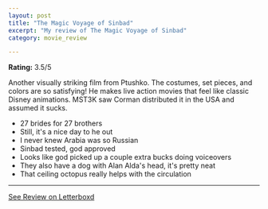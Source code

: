 ```yaml
---
layout: post
title: "The Magic Voyage of Sinbad"
excerpt: "My review of The Magic Voyage of Sinbad"
category: movie_review

---
```


**Rating:** 3.5/5

Another visually striking film from Ptushko. The costumes, set pieces, and colors are so satisfying! He makes live action movies that feel like classic Disney animations. MST3K saw Corman distributed it in the USA and assumed it sucks.

* 27 brides for 27 brothers
* Still, it's a nice day to he out
* I never knew Arabia was so Russian
* Sinbad tested, god approved
* Looks like god picked up a couple extra bucks doing voiceovers
* They also have a dog with Alan Alda's head, it's pretty neat
* That ceiling octopus really helps with the circulation

<hr>

[See Review on Letterboxd](https://boxd.it/58h3Kn)
